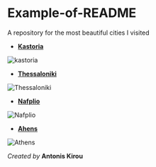 # Example-of-README
A repository for the most beautiful cities I visited

* [**Kastoria**](https://el.wikipedia.org/wiki/%CE%9A%CE%B1%CF%83%CF%84%CE%BF%CF%81%CE%B9%CE%AC)

 ![kastoria](https://www.smileacadimos.gr/images/default-source/trip/greece/makedonia/kastoria/kastoria.jpg?sfvrsn=9c1d290b_2)
 
* [**Thessaloniki**](https://el.wikipedia.org/wiki/%CE%98%CE%B5%CF%83%CF%83%CE%B1%CE%BB%CE%BF%CE%BD%CE%AF%CE%BA%CE%B7)

 ![Thessaloniki](https://www.rentacarpotos.gr/blog/wp-content/uploads/2023/05/Attractions-in-Thessaloniki-1.jpg)
 
* [**Nafplio**](https://el.wikipedia.org/wiki/%CE%9D%CE%B1%CF%8D%CF%80%CE%BB%CE%B9%CE%BF)

 ![Nafplio](https://img.rezdy.com/PRODUCT_IMAGE/16131/633a0ca0d49b4a96985e65c9f52e03d8shutterstock_592809764_lg.jpg)
 
* [**Ahens**](https://el.wikipedia.org/wiki/%CE%91%CE%B8%CE%AE%CE%BD%CE%B1)

 ![Athens](https://www.norwegian.com/globalassets/ip/media/03_inspiration/gr-athen-top-10/ath-greece-adobe-225629353-1200x800.jpg)


*Created by* **Antonis Kirou**
